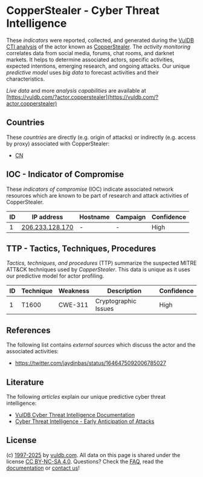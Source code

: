 # CopperStealer - Cyber Threat Intelligence

These _indicators_ were reported, collected, and generated during the [VulDB CTI analysis](https://vuldb.com/?kb.cti) of the actor known as [CopperStealer](https://vuldb.com/?actor.copperstealer). The _activity monitoring_ correlates data from social media, forums, chat rooms, and darknet markets. It helps to determine associated actors, specific activities, expected intentions, emerging research, and ongoing attacks. Our unique _predictive model_ uses _big data_ to forecast activities and their characteristics.

_Live data_ and more _analysis capabilities_ are available at [https://vuldb.com/?actor.copperstealer](https://vuldb.com/?actor.copperstealer)

## Countries

These _countries_ are directly (e.g. origin of attacks) or indirectly (e.g. access by proxy) associated with CopperStealer:

* [CN](https://vuldb.com/?country.cn)

## IOC - Indicator of Compromise

These _indicators of compromise_ (IOC) indicate associated network resources which are known to be part of research and attack activities of CopperStealer.

ID | IP address | Hostname | Campaign | Confidence
-- | ---------- | -------- | -------- | ----------
1 | [206.233.128.170](https://vuldb.com/?ip.206.233.128.170) | - | - | High

## TTP - Tactics, Techniques, Procedures

_Tactics, techniques, and procedures_ (TTP) summarize the suspected MITRE ATT&CK techniques used by _CopperStealer_. This data is unique as it uses our predictive model for actor profiling.

ID | Technique | Weakness | Description | Confidence
-- | --------- | -------- | ----------- | ----------
1 | T1600 | CWE-311 | Cryptographic Issues | High

## References

The following list contains _external sources_ which discuss the actor and the associated activities:

* https://twitter.com/jaydinbas/status/1646475092006785027

## Literature

The following _articles_ explain our unique predictive cyber threat intelligence:

* [VulDB Cyber Threat Intelligence Documentation](https://vuldb.com/?kb.cti)
* [Cyber Threat Intelligence - Early Anticipation of Attacks](https://www.scip.ch/en/?labs.20201022)

## License

(c) [1997-2025](https://vuldb.com/?kb.changelog) by [vuldb.com](https://vuldb.com/?kb.about). All data on this page is shared under the license [CC BY-NC-SA 4.0](https://creativecommons.org/licenses/by-nc-sa/4.0/). Questions? Check the [FAQ](https://vuldb.com/?kb.faq), read the [documentation](https://vuldb.com/?kb) or [contact us](https://vuldb.com/?contact)!
